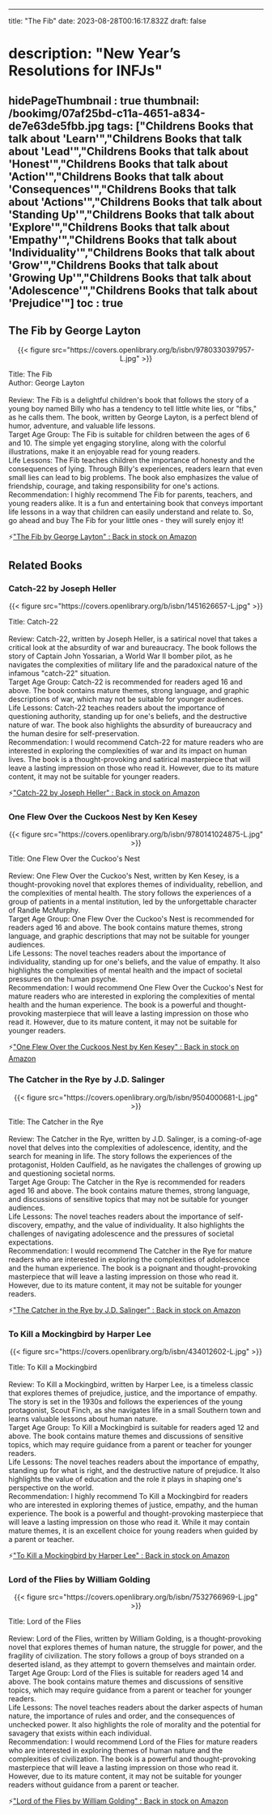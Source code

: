 
---
title: "The Fib"
date: 2023-08-28T00:16:17.832Z
draft: false
# description: "New Year’s Resolutions for INFJs"
hidePageThumbnail : true
thumbnail: /bookimg/07af25bd-c11a-4651-a834-de7e63de5fbb.jpg
tags: ["Childrens Books that talk about 'Learn'","Childrens Books that talk about 'Lead'","Childrens Books that talk about 'Honest'","Childrens Books that talk about 'Action'","Childrens Books that talk about 'Consequences'","Childrens Books that talk about 'Actions'","Childrens Books that talk about 'Standing Up'","Childrens Books that talk about 'Explore'","Childrens Books that talk about 'Empathy'","Childrens Books that talk about 'Individuality'","Childrens Books that talk about 'Grow'","Childrens Books that talk about 'Growing Up'","Childrens Books that talk about 'Adolescence'","Childrens Books that talk about 'Prejudice'"]
toc : true
---
## The Fib by George Layton

<center>
{{< figure src="https://covers.openlibrary.org/b/isbn/9780330397957-L.jpg" >}}
</center>

Title: The Fib</br>
Author: George Layton</br></br>
Review: The Fib is a delightful children's book that follows the story of a young boy named Billy who has a tendency to tell little white lies, or "fibs," as he calls them. The book, written by George Layton, is a perfect blend of humor, adventure, and valuable life lessons.</br>
Target Age Group: The Fib is suitable for children between the ages of 6 and 10. The simple yet engaging storyline, along with the colorful illustrations, make it an enjoyable read for young readers.</br>
Life Lessons: The Fib teaches children the importance of honesty and the consequences of lying. Through Billy's experiences, readers learn that even small lies can lead to big problems. The book also emphasizes the value of friendship, courage, and taking responsibility for one's actions.</br>
Recommendation: I highly recommend The Fib for parents, teachers, and young readers alike. It is a fun and entertaining book that conveys important life lessons in a way that children can easily understand and relate to. So, go ahead and buy The Fib for your little ones - they will surely enjoy it!</br>

<p>⚡<a id="aflink" href="https://www.amazon.com/gp/search?ie=UTF8&tag=klayu00-20&linkCode=ur2&linkId=6639bed89a8ad8dd2705e40644eb43d3&camp=1789&creative=9325&index=books&keywords=The Fib by George Layton" class="one" target="_blank" title='"The Fib by George Layton" : Back in stock on Amazon'>"The Fib by George Layton" : Back in stock on Amazon</a></p>

## Related Books
### Catch-22 by Joseph Heller
<center>
{{< figure src="https://covers.openlibrary.org/b/isbn/1451626657-L.jpg" >}}
</center>

Title: Catch-22</br></br>
Review: Catch-22, written by Joseph Heller, is a satirical novel that takes a critical look at the absurdity of war and bureaucracy. The book follows the story of Captain John Yossarian, a World War II bomber pilot, as he navigates the complexities of military life and the paradoxical nature of the infamous "catch-22" situation.</br>
Target Age Group: Catch-22 is recommended for readers aged 16 and above. The book contains mature themes, strong language, and graphic descriptions of war, which may not be suitable for younger audiences.</br>
Life Lessons: Catch-22 teaches readers about the importance of questioning authority, standing up for one's beliefs, and the destructive nature of war. The book also highlights the absurdity of bureaucracy and the human desire for self-preservation.</br>
Recommendation: I would recommend Catch-22 for mature readers who are interested in exploring the complexities of war and its impact on human lives. The book is a thought-provoking and satirical masterpiece that will leave a lasting impression on those who read it. However, due to its mature content, it may not be suitable for younger readers.</br>

<p>⚡<a id="aflink" href="https://www.amazon.com/gp/search?ie=UTF8&tag=klayu00-20&linkCode=ur2&linkId=6639bed89a8ad8dd2705e40644eb43d3&camp=1789&creative=9325&index=books&keywords=Catch-22 by Joseph Heller" class="one" target="_blank" title='"Catch-22 by Joseph Heller" : Back in stock on Amazon'>"Catch-22 by Joseph Heller" : Back in stock on Amazon</a></p>

### One Flew Over the Cuckoos Nest by Ken Kesey
<center>
{{< figure src="https://covers.openlibrary.org/b/isbn/9780141024875-L.jpg" >}}
</center>

Title: One Flew Over the Cuckoo's Nest</br></br>
Review: One Flew Over the Cuckoo's Nest, written by Ken Kesey, is a thought-provoking novel that explores themes of individuality, rebellion, and the complexities of mental health. The story follows the experiences of a group of patients in a mental institution, led by the unforgettable character of Randle McMurphy.</br>
Target Age Group: One Flew Over the Cuckoo's Nest is recommended for readers aged 16 and above. The book contains mature themes, strong language, and graphic descriptions that may not be suitable for younger audiences.</br>
Life Lessons: The novel teaches readers about the importance of individuality, standing up for one's beliefs, and the value of empathy. It also highlights the complexities of mental health and the impact of societal pressures on the human psyche.</br>
Recommendation: I would recommend One Flew Over the Cuckoo's Nest for mature readers who are interested in exploring the complexities of mental health and the human experience. The book is a powerful and thought-provoking masterpiece that will leave a lasting impression on those who read it. However, due to its mature content, it may not be suitable for younger readers.</br>

<p>⚡<a id="aflink" href="https://www.amazon.com/gp/search?ie=UTF8&tag=klayu00-20&linkCode=ur2&linkId=6639bed89a8ad8dd2705e40644eb43d3&camp=1789&creative=9325&index=books&keywords=One Flew Over the Cuckoos Nest by Ken Kesey" class="one" target="_blank" title='"One Flew Over the Cuckoos Nest by Ken Kesey" : Back in stock on Amazon'>"One Flew Over the Cuckoos Nest by Ken Kesey" : Back in stock on Amazon</a></p>

### The Catcher in the Rye by J.D. Salinger
<center>
{{< figure src="https://covers.openlibrary.org/b/isbn/9504000681-L.jpg" >}}
</center>

Title: The Catcher in the Rye</br></br>
Review: The Catcher in the Rye, written by J.D. Salinger, is a coming-of-age novel that delves into the complexities of adolescence, identity, and the search for meaning in life. The story follows the experiences of the protagonist, Holden Caulfield, as he navigates the challenges of growing up and questioning societal norms.</br>
Target Age Group: The Catcher in the Rye is recommended for readers aged 16 and above. The book contains mature themes, strong language, and discussions of sensitive topics that may not be suitable for younger audiences.</br>
Life Lessons: The novel teaches readers about the importance of self-discovery, empathy, and the value of individuality. It also highlights the challenges of navigating adolescence and the pressures of societal expectations.</br>
Recommendation: I would recommend The Catcher in the Rye for mature readers who are interested in exploring the complexities of adolescence and the human experience. The book is a poignant and thought-provoking masterpiece that will leave a lasting impression on those who read it. However, due to its mature content, it may not be suitable for younger readers.</br>

<p>⚡<a id="aflink" href="https://www.amazon.com/gp/search?ie=UTF8&tag=klayu00-20&linkCode=ur2&linkId=6639bed89a8ad8dd2705e40644eb43d3&camp=1789&creative=9325&index=books&keywords=The Catcher in the Rye by J.D. Salinger" class="one" target="_blank" title='"The Catcher in the Rye by J.D. Salinger" : Back in stock on Amazon'>"The Catcher in the Rye by J.D. Salinger" : Back in stock on Amazon</a></p>

### To Kill a Mockingbird by Harper Lee
<center>
{{< figure src="https://covers.openlibrary.org/b/isbn/434012602-L.jpg" >}}
</center>

Title: To Kill a Mockingbird</br></br>
Review: To Kill a Mockingbird, written by Harper Lee, is a timeless classic that explores themes of prejudice, justice, and the importance of empathy. The story is set in the 1930s and follows the experiences of the young protagonist, Scout Finch, as she navigates life in a small Southern town and learns valuable lessons about human nature.</br>
Target Age Group: To Kill a Mockingbird is suitable for readers aged 12 and above. The book contains mature themes and discussions of sensitive topics, which may require guidance from a parent or teacher for younger readers.</br>
Life Lessons: The novel teaches readers about the importance of empathy, standing up for what is right, and the destructive nature of prejudice. It also highlights the value of education and the role it plays in shaping one's perspective on the world.</br>
Recommendation: I highly recommend To Kill a Mockingbird for readers who are interested in exploring themes of justice, empathy, and the human experience. The book is a powerful and thought-provoking masterpiece that will leave a lasting impression on those who read it. While it may contain mature themes, it is an excellent choice for young readers when guided by a parent or teacher.</br>

<p>⚡<a id="aflink" href="https://www.amazon.com/gp/search?ie=UTF8&tag=klayu00-20&linkCode=ur2&linkId=6639bed89a8ad8dd2705e40644eb43d3&camp=1789&creative=9325&index=books&keywords=To Kill a Mockingbird by Harper Lee" class="one" target="_blank" title='"To Kill a Mockingbird by Harper Lee" : Back in stock on Amazon'>"To Kill a Mockingbird by Harper Lee" : Back in stock on Amazon</a></p>

### Lord of the Flies by William Golding
<center>
{{< figure src="https://covers.openlibrary.org/b/isbn/7532766969-L.jpg" >}}
</center>

Title: Lord of the Flies</br></br>
Review: Lord of the Flies, written by William Golding, is a thought-provoking novel that explores themes of human nature, the struggle for power, and the fragility of civilization. The story follows a group of boys stranded on a deserted island, as they attempt to govern themselves and maintain order.</br>
Target Age Group: Lord of the Flies is suitable for readers aged 14 and above. The book contains mature themes and discussions of sensitive topics, which may require guidance from a parent or teacher for younger readers.</br>
Life Lessons: The novel teaches readers about the darker aspects of human nature, the importance of rules and order, and the consequences of unchecked power. It also highlights the role of morality and the potential for savagery that exists within each individual.</br>
Recommendation: I would recommend Lord of the Flies for mature readers who are interested in exploring themes of human nature and the complexities of civilization. The book is a powerful and thought-provoking masterpiece that will leave a lasting impression on those who read it. However, due to its mature content, it may not be suitable for younger readers without guidance from a parent or teacher.</br>

<p>⚡<a id="aflink" href="https://www.amazon.com/gp/search?ie=UTF8&tag=klayu00-20&linkCode=ur2&linkId=6639bed89a8ad8dd2705e40644eb43d3&camp=1789&creative=9325&index=books&keywords=Lord of the Flies by William Golding" class="one" target="_blank" title='"Lord of the Flies by William Golding" : Back in stock on Amazon'>"Lord of the Flies by William Golding" : Back in stock on Amazon</a></p>
